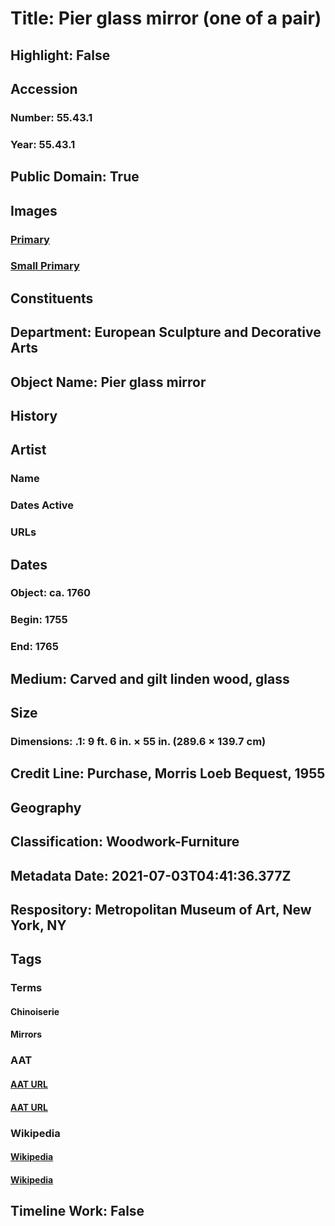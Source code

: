 # Title: Pier glass mirror (one of a pair)
## Highlight: False
## Accession
### Number: 55.43.1
### Year: 55.43.1
## Public Domain: True
## Images
### [Primary](https://images.metmuseum.org/CRDImages/es/original/DP-16981-001.jpg)
### [Small Primary](https://images.metmuseum.org/CRDImages/es/web-large/DP-16981-001.jpg)
## Constituents
## Department: European Sculpture and Decorative Arts
## Object Name: Pier glass mirror
## History
## Artist
### Name
### Dates Active
### URLs
## Dates
### Object: ca. 1760
### Begin: 1755
### End: 1765
## Medium: Carved and gilt linden wood, glass
## Size
### Dimensions: .1: 9 ft. 6 in. × 55 in. (289.6 × 139.7 cm)
## Credit Line: Purchase, Morris Loeb Bequest, 1955
## Geography
## Classification: Woodwork-Furniture
## Metadata Date: 2021-07-03T04:41:36.377Z
## Respository: Metropolitan Museum of Art, New York, NY
## Tags
### Terms
#### Chinoiserie
#### Mirrors
### AAT
#### [AAT URL](http://vocab.getty.edu/page/aat/300021167)
#### [AAT URL](http://vocab.getty.edu/page/aat/300037682)
### Wikipedia
#### [Wikipedia]()
#### [Wikipedia]()
## Timeline Work: False